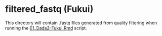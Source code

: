 # filtered_fastq (Fukui)

This directory will contain .fastq files generated from quality filtering when running the [01_Dada2-Fukui.Rmd](../../../../../scripts/analysis-individual/Fukui-2020/01_Dada2-Fukui.Rmd) script.